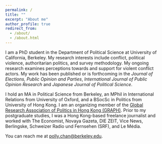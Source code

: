 ```yaml
---
permalink: /
title: ""
excerpt: "About me"
author_profile: true
redirect_from: 
  - /about/
  - /about.html
---
```

I am a PhD student in the Department of Political Science at University of California, Berkeley. My research interests include conflict, political violence, authoritarian politics, and survey methodology. My ongoing research examines perceptions towards and support for violent conflict actors. My work has been published or is forthcoming in the _Journal of Elections, Public Opinion and Parties_, _International Journal of Public Opinion Research_ and _Japanese Journal of Political Science_. 

I hold an MA in Political Science from Berkeley, an MPhil in International Relations from University of Oxford, and a BSocSc in Politics from University of Hong Kong. I am an organizing member of the [Global Research Association of Politics in Hong Kong (GRAPH)](http://graph-hk.github.io/web). Prior to my postgraduate studies, I was a Hong Kong-based freelance journalist and worked with The Economist, Novaya Gazeta, DIE ZEIT, Vice News, Berlingske, Schweizer Radio und Fernsehen (SRF), and Le Média.

You can reach me at [polly.chan@berkeley.edu](mailto:polly.chan@berkeley.edu?).
